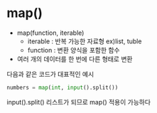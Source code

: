 # map()
- map(function, iterable)
  - iterable : 반복 가능한 자료형 ex)list, tuble
  - function : 변환 양식을 포함한 함수
- 여러 개의 데이터를 한 번에 다른 형태로 변환  

다음과 같은 코드가 대표적인 예시  

```python
numbers = map(int, input().split())
```
input().split() 리스트가 되므로 map() 적용이 가능하다
